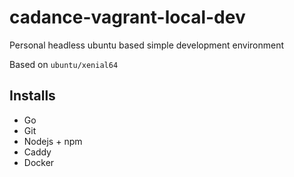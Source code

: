 # cadance-vagrant-local-dev

Personal headless ubuntu based simple development environment

Based on ``ubuntu/xenial64``

## Installs

  - Go
  - Git
  - Nodejs + npm
  - Caddy
  - Docker
